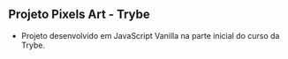 ## Projeto Pixels Art - Trybe

- Projeto desenvolvido em JavaScript Vanilla na parte inicial do curso da Trybe.
